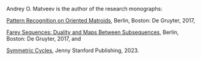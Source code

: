 Andrey O. Matveev is the author of the research monographs: 

[Pattern Recognition on Oriented Matroids](https://doi.org/10.1515/9783110531145), Berlin, Boston: De Gruyter, 2017,  

[Farey Sequences: Duality and Maps Between Subsequences](https://doi.org/10.1515/9783110547665), Berlin, Boston: De Gruyter, 2017, and 

[Symmetric Cycles](https://www.jennystanford.com/), Jenny Stanford Publishing, 2023.
